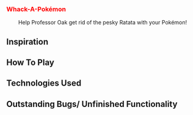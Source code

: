 <div id="top"></div>

<h3 style="color:red">Whack-A-Pokémon</h3>
  
  <p align="center">
    Help Professor Oak get rid of the pesky Ratata with your Pokémon!
    <br />
  
## Inspiration
  
## How To Play
  
## Technologies Used
 
## Outstanding Bugs/ Unfinished Functionality
